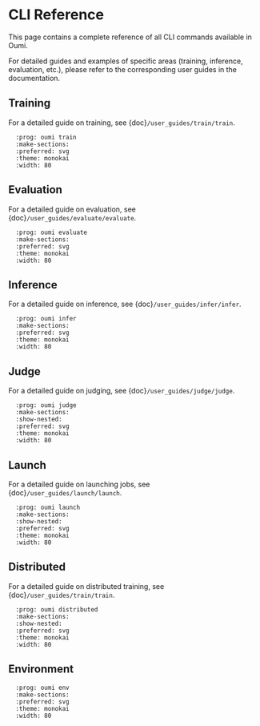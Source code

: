 # CLI Reference

This page contains a complete reference of all CLI commands available in Oumi.

For detailed guides and examples of specific areas (training, inference, evaluation, etc.), please refer to the corresponding user guides in the documentation.

## Training
For a detailed guide on training, see {doc}`/user_guides/train/train`.

```{typer} oumi.cli.main.app.train
  :prog: oumi train
  :make-sections:
  :preferred: svg
  :theme: monokai
  :width: 80
```

## Evaluation
For a detailed guide on evaluation, see {doc}`/user_guides/evaluate/evaluate`.

```{typer} oumi.cli.main.app.evaluate
  :prog: oumi evaluate
  :make-sections:
  :preferred: svg
  :theme: monokai
  :width: 80
```

## Inference
For a detailed guide on inference, see {doc}`/user_guides/infer/infer`.

```{typer} oumi.cli.main.app.infer
  :prog: oumi infer
  :make-sections:
  :preferred: svg
  :theme: monokai
  :width: 80
```

## Judge
For a detailed guide on judging, see {doc}`/user_guides/judge/judge`.

```{typer} oumi.cli.main.app.judge
  :prog: oumi judge
  :make-sections:
  :show-nested:
  :preferred: svg
  :theme: monokai
  :width: 80
```

## Launch
For a detailed guide on launching jobs, see {doc}`/user_guides/launch/launch`.

```{typer} oumi.cli.main.app.launch
  :prog: oumi launch
  :make-sections:
  :show-nested:
  :preferred: svg
  :theme: monokai
  :width: 80
```

## Distributed
For a detailed guide on distributed training, see {doc}`/user_guides/train/train`.

```{typer} oumi.cli.main.app.distributed
  :prog: oumi distributed
  :make-sections:
  :show-nested:
  :preferred: svg
  :theme: monokai
  :width: 80
```

## Environment

```{typer} oumi.cli.main.app.env
  :prog: oumi env
  :make-sections:
  :preferred: svg
  :theme: monokai
  :width: 80
```
